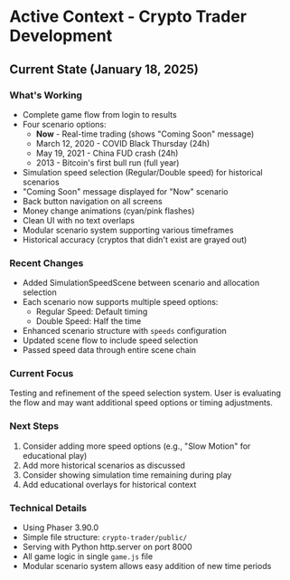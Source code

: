 # Active Context - Crypto Trader Development

## Current State (January 18, 2025)

### What's Working
- Complete game flow from login to results
- Four scenario options:
  - **Now** - Real-time trading (shows "Coming Soon" message)
  - March 12, 2020 - COVID Black Thursday (24h)
  - May 19, 2021 - China FUD crash (24h)
  - 2013 - Bitcoin's first bull run (full year)
- Simulation speed selection (Regular/Double speed) for historical scenarios
- "Coming Soon" message displayed for "Now" scenario
- Back button navigation on all screens
- Money change animations (cyan/pink flashes)
- Clean UI with no text overlaps
- Modular scenario system supporting various timeframes
- Historical accuracy (cryptos that didn't exist are grayed out)

### Recent Changes
- Added SimulationSpeedScene between scenario and allocation selection
- Each scenario now supports multiple speed options:
  - Regular Speed: Default timing
  - Double Speed: Half the time
- Enhanced scenario structure with `speeds` configuration
- Updated scene flow to include speed selection
- Passed speed data through entire scene chain

### Current Focus
Testing and refinement of the speed selection system. User is evaluating the flow and may want additional speed options or timing adjustments.

### Next Steps
1. Consider adding more speed options (e.g., "Slow Motion" for educational play)
2. Add more historical scenarios as discussed
3. Consider showing simulation time remaining during play
4. Add educational overlays for historical context

### Technical Details
- Using Phaser 3.90.0
- Simple file structure: `crypto-trader/public/`
- Serving with Python http.server on port 8000
- All game logic in single `game.js` file
- Modular scenario system allows easy addition of new time periods 